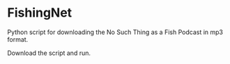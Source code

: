 # FishingNet
Python script for downloading the No Such Thing as a Fish Podcast in mp3 format.

Download the script and run.
